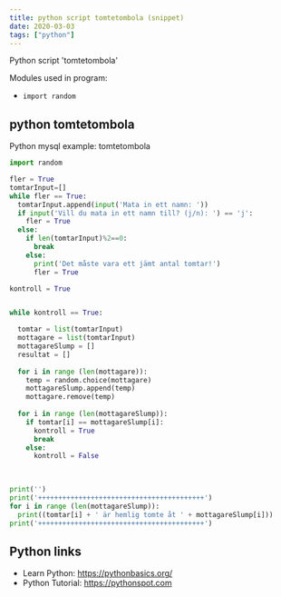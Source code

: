```yaml
---
title: python script tomtetombola (snippet)
date: 2020-03-03
tags: ["python"]
---
```

Python script 'tomtetombola'


Modules used in program: 
* `import random`

## python tomtetombola

Python mysql example: tomtetombola

```python
import random

fler = True
tomtarInput=[]
while fler == True:
  tomtarInput.append(input('Mata in ett namn: '))
  if input('Vill du mata in ett namn till? (j/n): ') == 'j':
    fler = True
  else:
    if len(tomtarInput)%2==0:
      break
    else:
      print('Det måste vara ett jämt antal tomtar!')
      fler = True

kontroll = True


while kontroll == True:

  tomtar = list(tomtarInput)
  mottagare = list(tomtarInput)
  mottagareSlump = []
  resultat = []
  
  for i in range (len(mottagare)):
    temp = random.choice(mottagare)
    mottagareSlump.append(temp)
    mottagare.remove(temp)
  
  for i in range (len(mottagareSlump)):
    if tomtar[i] == mottagareSlump[i]:
      kontroll = True
      break
    else:
      kontroll = False
    

    
print('')
print('+++++++++++++++++++++++++++++++++++++++++')
for i in range (len(mottagareSlump)):
  print((tomtar[i] + ' är hemlig tomte åt ' + mottagareSlump[i]))
print('+++++++++++++++++++++++++++++++++++++++++') 

```

## Python links

- Learn Python: https://pythonbasics.org/
- Python Tutorial: https://pythonspot.com
